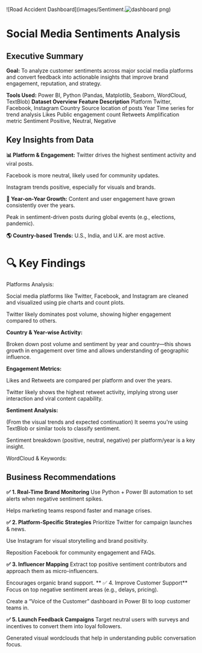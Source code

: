![Road Accident Dashboard](images/Sentiment.![dashboard](https://github.com/user-attachments/assets/2abfd55a-42ee-46e3-9936-28098e8eaaa5)
png)


# Social Media Sentiments Analysis

## Executive Summary
**Goal:**
To analyze customer sentiments across major social media platforms and convert feedback into actionable insights that improve brand engagement, reputation, and strategy.

**Tools Used:**
Power BI, Python (Pandas, Matplotlib, Seaborn, WordCloud, TextBlob)
**Dataset Overview**
**Feature	Description**
Platform	Twitter, Facebook, Instagram
Country	Source location of posts
Year	Time series for trend analysis
Likes	Public engagement count
Retweets	Amplification metric
Sentiment	Positive, Neutral, Negative

## Key Insights from Data
**📊 Platform & Engagement:**
Twitter drives the highest sentiment activity and viral posts.

Facebook is more neutral, likely used for community updates.

Instagram trends positive, especially for visuals and brands.

**📅 Year-on-Year Growth:**
Content and user engagement have grown consistently over the years.

Peak in sentiment-driven posts during global events (e.g., elections, pandemic).

**🌎 Country-based Trends:**
U.S., India, and U.K. are most active.


# 🔍 Key Findings

Platforms Analysis:

Social media platforms like Twitter, Facebook, and Instagram are cleaned and visualized using pie charts and count plots.

Twitter likely dominates post volume, showing higher engagement compared to others.

**Country & Year-wise Activity:**

Broken down post volume and sentiment by year and country—this shows growth in engagement over time and allows understanding of geographic influence.

**Engagement Metrics:**

Likes and Retweets are compared per platform and over the years.

Twitter likely shows the highest retweet activity, implying strong user interaction and viral content capability.

**Sentiment Analysis:**

(From the visual trends and expected continuation) It seems you're using TextBlob or similar tools to classify sentiment.

Sentiment breakdown (positive, neutral, negative) per platform/year is a key insight.

WordCloud & Keywords:

## Business Recommendations
**✅ 1. Real-Time Brand Monitoring**
Use Python + Power BI automation to set alerts when negative sentiment spikes.

Helps marketing teams respond faster and manage crises.

**✅ 2. Platform-Specific Strategies**
Prioritize Twitter for campaign launches & news.

Use Instagram for visual storytelling and brand positivity.

Reposition Facebook for community engagement and FAQs.

**✅ 3. Influencer Mapping**
Extract top positive sentiment contributors and approach them as micro-influencers.

Encourages organic brand support.
**
✅ 4. Improve Customer Support**
Focus on top negative sentiment areas (e.g., delays, pricing).

Create a “Voice of the Customer” dashboard in Power BI to loop customer teams in.

**✅ 5. Launch Feedback Campaigns**
Target neutral users with surveys and incentives to convert them into loyal followers.

Generated visual wordclouds that help in understanding public conversation focus.

